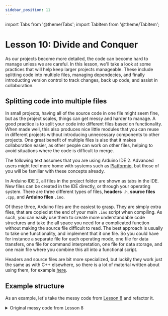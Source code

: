 ```yaml
---
sidebar_position: 11
---
```


import Tabs from '@theme/Tabs';
import TabItem from '@theme/TabItem';

# Lesson 10: Divide and Conquer

As our projects become more detailed, the code can become hard to manage unless we are careful. In this lesson, we'll take a look at some practices that will help keep larger projects manageable. These include splitting code into multiple files, managing dependecies, and finally introducting version control to track changes, back up code, and assist in collaboration.

## Splitting code into multiple files

In small projects, having all of the source code in one file might seem fine, but as the project scales, things can get messy and harder to manage. A good practice is to split your code into different files based on functionality. When made well, this also produces nice little modules that you can reuse in different projects without introducing unnecessary components to other projects. One great benefit of multiple files is also that it makes collaboration easier, as other people can work on other files, helping to avoid situations where the code is difficult to merge.

The following text assumes that you are using Arduino IDE 2. Advanced users might feel more home with systems such as [Platformio](https://platformio.org/), but those of you will be familiar with these concepts already.

In Arduino IDE 2, all files in the project folder are shown as tabs in the IDE. New files can be created in the IDE directly, or through your operating system. There are three different types of files, **headers** `.h`, **source files** `.cpp`, and **Arduino files** `.ino`.  

Of these three, Arduino files are the easiest to grasp. They are simply extra files, that are copied at the end of your main `.ino` script when compiling. As such, you can easily use them to create more understandable code structures and take the all space you need for a complicated function without making the source file difficult to read. The best approach is usually to take one functionality, and implement that it one file. So you could have for instance a separate file for each operating mode, one file for data transfers, one file for command interpretation, one file for data storage, and one main file where you combine this all into a functional script.

Headers and source files are bit more specialized, but luckily they work just the same as with C++ elsewhere, so there is a lot of material written about using them, for example [here](https://www.learncpp.com/cpp-tutorial/header-files/).

## Example structure

As an example, let's take the messy code from [Lesson 8](./lesson8.md) and refactor it.

<details>
  <summary>Original messy code from Lesson 8</summary>
  <p>Here is the whole code for your frustration.</p>
```Cpp title="Satellite with multiple states"
#include "CanSatNeXT.h"

bool LED_IS_ON = false;
int STATE = 0;

void setup() {
  Serial.begin(115200);
  CanSatInit(28);
}


void loop() {
  if(STATE == 0)
  {
    preLaunch();
  }else if(STATE == 1)
  {
    flight_mode();
  }else if(STATE == 2){
    recovery_mode();
  }else{
    // unknown mode
    delay(1000);
  }
}

void preLaunch() {
  Serial.println("Waiting...");
  sendData("Waiting...");
  blinkLED();
  
  delay(1000);
}

void flight_mode(){
  sendData("WEEE!!!");
  float LDR_voltage = analogReadVoltage(LDR);
  sendData(LDR_voltage);
  blinkLED();

  delay(100);
}


void recovery_mode()
{
  blinkLED();
  delay(500);
}

void blinkLED()
{
  if(LED_IS_ON)
  {
    digitalWrite(LED, LOW);
  }else{
    digitalWrite(LED, HIGH);
  }
  LED_IS_ON = !LED_IS_ON;
}

void onDataReceived(String data)
{
  Serial.println(data);
  if(data == "PRELAUNCH")
  {
    STATE = 0;
  }
  if(data == "FLIGHT")
  {
    STATE = 1;
  }
  if(data == "RECOVERY")
  {
    STATE = 2;
  }
}
```
</details>

This isn't even that bad, but you can see how it could get seriously difficult to read if we fleshed out the functionalities or added new commands to interpret. Instead, let's divide this into neat separate code files based on the separate functionalities.

I separated each of the operating modes into its own file, added a file for command interpretation, and finally made a small utilities file to hold functionality that is needed in many places. This is a pretty typical simple project structure, but already makes the program as a whole much easier to understand. This can be further aided by good documentation, and making a graph for instance which shows how the files link to each other.

<Tabs>
  <TabItem value="main" label="main.ino" default>

```Cpp title="Main sketch"
#include "CanSatNeXT.h"

int STATE = 0;

void setup() {
  Serial.begin(115200);
  CanSatInit(28);
}

void loop() {
  if(STATE == 0)
  {
    preLaunch();
  }else if(STATE == 1)
  {
    flight_mode();
  }else if(STATE == 2){
    recovery_mode();
  }else{
    delay(1000);
  }
}
```
  </TabItem>
  <TabItem value="preLaunch" label="mode_prelaunch.ino" default>

```Cpp title="Pre-launch mode"
void preLaunch() {
  Serial.println("Waiting...");
  sendData("Waiting...");
  blinkLED();
  
  delay(1000);
}
```
  </TabItem>
      <TabItem value="flight_mode" label="mode_flight.ino" default>

```Cpp title="Flight mode"
void flight_mode(){
  sendData("WEEE!!!");
  float LDR_voltage = analogReadVoltage(LDR);
  sendData(LDR_voltage);
  blinkLED();

  delay(100);
}
```
  </TabItem>
    <TabItem value="recovery" label="mode_recovery.ino" default>

```Cpp title="Recovery mode"
void recovery_mode()
{
  blinkLED();
  delay(500);
}
```
  </TabItem>
    <TabItem value="interpret" label="command_interpretation.ino" default>

```Cpp title="Command interpretation"
void onDataReceived(String data)
{
  Serial.println(data);
  if(data == "PRELAUNCH")
  {
    STATE = 0;
  }
  if(data == "FLIGHT")
  {
    STATE = 1;
  }
  if(data == "RECOVERY")
  {
    STATE = 2;
  }
}
```
  </TabItem>
    <TabItem value="utils" label="utils.ino" default>

```Cpp title="Utilities"
bool LED_IS_ON = false;

void blinkLED()
{
  if(LED_IS_ON)
  {
    digitalWrite(LED, LOW);
  }else{
    digitalWrite(LED, HIGH);
  }
  LED_IS_ON = !LED_IS_ON;
}
```
  </TabItem>

</Tabs>

While this approach is already miles better than having a single file for everything, it still requires careful management. For instance, the **namespace** is shared between the different files, which may cause confusion in a larger project or when reusing code. If there are functions or variables with the same names, the code doesn't know which one to use, leading to conflicts or unexpected behavior.

Additionally, this approach doesn't lend itself well to **encapsulation**—which is key to building more modular and reusable code. When your functions and variables all exist in the same global space, it becomes harder to prevent one part of the code from inadvertently affecting another. This is where more advanced techniques like namespaces, classes, and object-oriented programming (OOP) come into play. These fall outside the scope of this course, but individual research into those topics is encouraged.


:::tip[Exercise]

Take one of your previous projects and give it a makeover! Split your code into multiple files, and organize your functions based on their roles (e.g., sensor management, data handling, communication). See how much cleaner and easier to manage your project becomes!

:::


## Version Control

As projects grow — and especially when multiple people are working on them — it’s easy to lose track of changes or accidentally overwrite (or rewrite) code. That's where **version control** comes in. **Git** is the industry standard version control tool that helps track changes, manage versions, and organize large projects with multiple collaborators.

Learning Git might feel daunting, and even redundant for small projects, but I can promise you’ll thank yourself for learning it. Later, you'll wonder how you ever managed without it!




Here’s a great place to start: [Getting started with Git](https://docs.github.com/en/get-started/getting-started-with-git).

There are several Git services available, with popular ones including:

[GitHub](https://github.com/)

[GitLab](https://about.gitlab.com/)

[BitBucket](https://bitbucket.org/product/)

GitHub is a solid choice because of its popularity and the abundance of support available. In fact, this webpage and the [CanSat NeXT](https://github.com/netnspace/CanSatNeXT_library) libraries are hosted on GitHub.

Git isn’t just convenient — it's an essential skill for anyone working professionally in engineering or science. Most teams you'll be a part of will be using Git, so it’s a good idea make using it a familiar habit.

More tutorials on Git:

[https://www.w3schools.com/git/](https://www.w3schools.com/git/)

[https://git-scm.com/docs/gittutorial/](https://git-scm.com/docs/gittutorial/)



:::tip[Exercise]

Set up a Git repository for your CanSat project and push your code to the new repository. This will help you develop software for both the satellite and the ground station in an organized, collaborative way.

:::

---

In the next lesson, we'll talk about various ways to extend the CanSat with external sensors and other devices.

[Click here for the next lesson!](./lesson11)